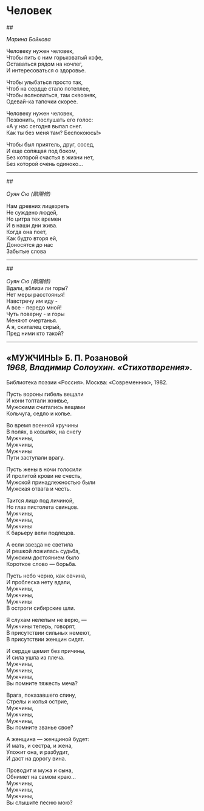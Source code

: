 # Человек

##<footer><cite>Марина Бойкова</cite></footer>

Человеку нужен человек,  
Чтобы пить с ним горьковатый кофе,  
Оставаться рядом на ночлег,  
И интересоваться о здоровье.  

Чтобы улыбаться просто так,  
Чтоб на сердце стало потеплее,  
Чтобы волноваться, там сквозняк,  
Одевай-ка тапочки скорее.

Человеку нужен человек,  
Позвонить, послушать его голос:  
«А у нас сегодня выпал снег.  
Как ты без меня там? Беспокоюсь!»

Чтобы был приятель, друг, сосед,  
И еще сопящая под боком,  
Без которой счастья в жизни нет,  
Без которой очень одиноко...

***
##<footer><cite>Оуян Сю (歐陽修)</cite></footer>

Нам древних лицезреть  
Не суждено людей,  
Но цитра тех времен  
И в наши дни жива.  
Когда она поет,  
Как будто вторя ей,  
Доносятся до нас  
Забытые слова

*** 
##<footer><cite>Оуян Сю (歐陽修)</cite></footer>
Вдали, вблизи ли горы?  
Нет меры расстоянья!  
Навстречу им иду -  
А все - передо мной!  
Чуть поверну - и горы  
Меняют очертанья.  
А я, скиталец сирый,  
Пред ними кто такой?

*** 
## «МУЖЧИНЫ» Б. П. Розановой <footer><cite>1968, Владимир Солоухин. «Стихотворения».
Библиотека поэзии «Россия».
Москва: «Современник», 1982.</cite></footer>

Пусть вороны гибель вещали  
И кони топтали жнивье,  
Мужскими считались вещами  
Кольчуга, седло и копье.

Во время военной кручины  
В полях, в ковылях, на снегу  
Мужчины,  
Мужчины,  
Мужчины  
Пути заступали врагу.

Пусть жены в ночи голосили  
И пролитой крови не счесть,  
Мужской принадлежностью были  
Мужская отвага и честь.

Таится лицо под личиной,  
Но глаз пистолета свинцов.  
Мужчины,  
Мужчины,  
Мужчины  
К барьеру вели подлецов.

А если звезда не светила  
И решкой ложилась судьба,  
Мужским достоянием было  
Короткое слово — борьба.

Пусть небо черно, как овчина,  
И проблеска нету вдали,  
Мужчины,  
Мужчины,  
Мужчины  
В остроги сибирские шли.

Я слухам нелепым не верю, —  
Мужчины теперь, говорят,  
В присутствии сильных немеют,  
В присутствии женщин сидят.

И сердце щемит без причины,  
И сила ушла из плеча.  
Мужчины,  
Мужчины,  
Мужчины,  
Вы помните тяжесть меча?

Врага, показавшего спину,  
Стрелы и копья острие,  
Мужчины,  
Мужчины,  
Мужчины,  
Вы помните званье свое?

А женщина — женщиной будет:  
И мать, и сестра, и жена,  
Уложит она, и разбудит,  
И даст на дорогу вина. 

Проводит и мужа и сына,  
Обнимет на самом краю...  
Мужчины,  
Мужчины,  
Мужчины,  
Вы слышите песню мою?
